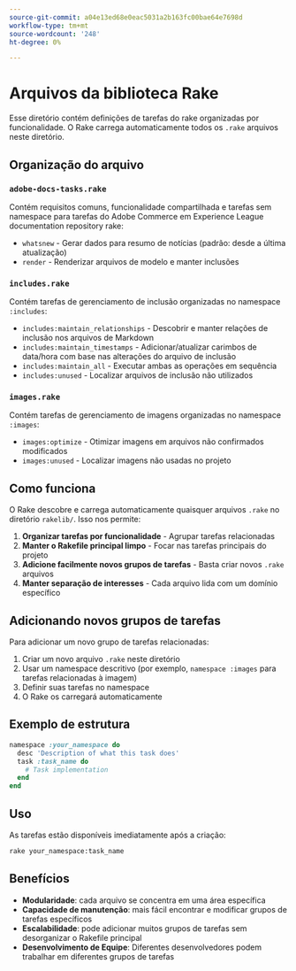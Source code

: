 ```yaml
---
source-git-commit: a04e13ed68e0eac5031a2b163fc00bae64e7698d
workflow-type: tm+mt
source-wordcount: '248'
ht-degree: 0%

---
```

# Arquivos da biblioteca Rake

Esse diretório contém definições de tarefas do rake organizadas por funcionalidade. O Rake carrega automaticamente todos os `.rake` arquivos neste diretório.

## Organização do arquivo

### `adobe-docs-tasks.rake`

Contém requisitos comuns, funcionalidade compartilhada e tarefas sem namespace para tarefas do Adobe Commerce em Experience League documentation repository rake:

- `whatsnew` - Gerar dados para resumo de notícias (padrão: desde a última atualização)
- `render` - Renderizar arquivos de modelo e manter inclusões

### `includes.rake`

Contém tarefas de gerenciamento de inclusão organizadas no namespace `:includes`:

- `includes:maintain_relationships` - Descobrir e manter relações de inclusão nos arquivos de Markdown
- `includes:maintain_timestamps` - Adicionar/atualizar carimbos de data/hora com base nas alterações do arquivo de inclusão
- `includes:maintain_all` - Executar ambas as operações em sequência
- `includes:unused` - Localizar arquivos de inclusão não utilizados

### `images.rake`

Contém tarefas de gerenciamento de imagens organizadas no namespace `:images`:

- `images:optimize` - Otimizar imagens em arquivos não confirmados modificados
- `images:unused` - Localizar imagens não usadas no projeto

## Como funciona

O Rake descobre e carrega automaticamente quaisquer arquivos `.rake` no diretório `rakelib/`. Isso nos permite:

1. **Organizar tarefas por funcionalidade** - Agrupar tarefas relacionadas
2. **Manter o Rakefile principal limpo** - Focar nas tarefas principais do projeto
3. **Adicione facilmente novos grupos de tarefas** - Basta criar novos `.rake` arquivos
4. **Manter separação de interesses** - Cada arquivo lida com um domínio específico

## Adicionando novos grupos de tarefas

Para adicionar um novo grupo de tarefas relacionadas:

1. Criar um novo arquivo `.rake` neste diretório
2. Usar um namespace descritivo (por exemplo, `namespace :images` para tarefas relacionadas à imagem)
3. Definir suas tarefas no namespace
4. O Rake os carregará automaticamente

## Exemplo de estrutura

```ruby
namespace :your_namespace do
  desc 'Description of what this task does'
  task :task_name do
    # Task implementation
  end
end
```

## Uso

As tarefas estão disponíveis imediatamente após a criação:

```bash
rake your_namespace:task_name
```

## Benefícios

- **Modularidade**: cada arquivo se concentra em uma área específica
- **Capacidade de manutenção**: mais fácil encontrar e modificar grupos de tarefas específicos
- **Escalabilidade**: pode adicionar muitos grupos de tarefas sem desorganizar o Rakefile principal
- **Desenvolvimento de Equipe**: Diferentes desenvolvedores podem trabalhar em diferentes grupos de tarefas
